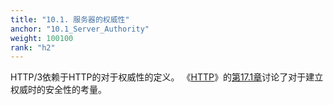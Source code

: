 ```yaml
---
title: "10.1. 服务器的权威性"
anchor: "10.1_Server_Authority"
weight: 100100
rank: "h2"
---
```


HTTP/3依赖于HTTP的对于权威性的定义。
《[HTTP](https://www.rfc-editor.org/info/rfc9110)》的[第17.1章](https://www.rfc-editor.org/rfc/rfc9110#section-17.1)讨论了对于建立权威时的安全性的考量。
